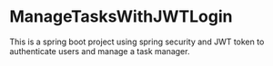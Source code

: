 # ManageTasksWithJWTLogin
This is a spring boot project using spring security and JWT token to authenticate users and manage a task manager.
